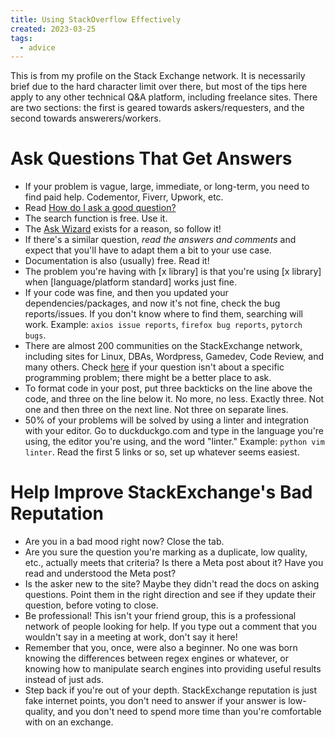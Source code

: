 ```yaml
---
title: Using StackOverflow Effectively
created: 2023-03-25
tags:
  - advice
---
```


This is from my profile on the Stack Exchange network. It is necessarily brief
due to the hard character limit over there, but most of the tips here apply to
any other technical Q&A platform, including freelance sites. There are two
sections: the first is geared towards askers/requesters, and the second towards
answerers/workers.

# Ask Questions That Get Answers

* If your problem is vague, large, immediate, or long-term, you need to find paid help. Codementor, Fiverr, Upwork, etc.
* Read [How do I ask a good question?](https://stackoverflow.com/help/how-to-ask)
* The search function is free. Use it.
* The [Ask Wizard](https://stackoverflow.blog/2022/10/27/introducing-the-ask-wizard-your-guide-to-crafting-high-quality-questions/) exists for a reason, so follow it!
* If there's a similar question, _read the answers and comments_ and expect that you'll have to adapt them a bit to your use case.
* Documentation is also (usually) free. Read it!
* The problem you're having with [x library] is that you're using [x library] when [language/platform standard] works just fine.
* If your code was fine, and then you updated your dependencies/packages, and now it's not fine, check the bug reports/issues. If you don't know where to find them, searching will work. Example: `axios issue reports`, `firefox bug reports`, `pytorch bugs`.
* There are almost 200 communities on the StackExchange network, including sites for Linux, DBAs, Wordpress, Gamedev, Code Review, and many others. Check [here](https://stackexchange.com/sites#technology-traffic) if your question isn't about a specific programming problem; there might be a better place to ask.
* To format code in your post, put three backticks on the line above the code, and three on the line below it. No more, no less. Exactly three. Not one and then three on the next line. Not three on separate lines.
* 50% of your problems will be solved by using a linter and integration with your editor. Go to duckduckgo.com and type in the language you're using, the editor you're using, and the word "linter." Example: `python vim linter`. Read the first 5 links or so, set up whatever seems easiest.

# Help Improve StackExchange's Bad Reputation

* Are you in a bad mood right now? Close the tab.
* Are you sure the question you're marking as a duplicate, low quality, etc., actually meets that criteria? Is there a Meta post about it? Have you read and understood the Meta post?
* Is the asker new to the site? Maybe they didn't read the docs on asking questions. Point them in the right direction and see if they update their question, before voting to close.
* Be professional! This isn't your friend group, this is a professional network of people looking for help. If you type out a comment that you wouldn't say in a meeting at work, don't say it here!
* Remember that you, once, were also a beginner. No one was born knowing the differences between regex engines or whatever, or knowing how to manipulate search engines into providing useful results instead of just ads.
* Step back if you're out of your depth. StackExchange reputation is just fake internet points, you don't need to answer if your answer is low-quality, and you don't need to spend more time than you're comfortable with on an exchange.
